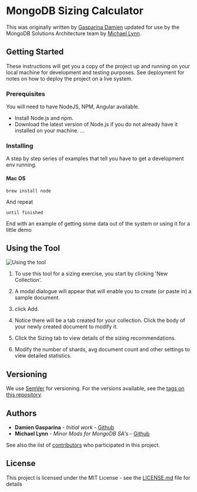 # MongoDB Sizing Calculator

This was originally written by [Gasparina Damien](http://github.com/dabz/) updated for use by the MongoDB Solutions Architecture team by [Michael Lynn](http://github.com/mrlynn).

## Getting Started

These instructions will get you a copy of the project up and running on your local machine for development and testing purposes. See deployment for notes on how to deploy the project on a live system.

### Prerequisites

You will need to have NodeJS, NPM, Angular available.

* Install Node.js and npm. 
* Download the latest version of Node.js if you do not already have it installed on your machine. ...

### Installing

A step by step series of examples that tell you have to get a development env running.

#### Mac OS

```
brew install node
```

And repeat

```
until finished
```

End with an example of getting some data out of the system or using it for a little demo

## Using the Tool
![Using the tool](mongo-sizing/mongosizing.gif)

1. To use this tool for a sizing exercise, you start by clicking 'New Collection'.

1. A modal dialogue will appear that will enable you to create (or paste in) a sample document. 
1. click Add.
2. Notice there will be a tab created for your collection.  Click the body of your newly created document to modify it.  
3. Click the Sizing tab to view details of the sizing recommendations.
4. Modify the number of shards, avg document count and other settings to view detailed statistics.


## Versioning

We use [SemVer](http://semver.org/) for versioning. For the versions available, see the [tags on this repository](https://github.com/your/project/tags). 

## Authors

* **Damien Gasparina** - *Initial work* - [Github](https://github.com/DABZ)
* **Michael Lynn** - *Minor Mods for MongoDB SA's* - [Github](https://github.com/mrlynn)


See also the list of [contributors](https://github.com/your/project/contributors) who participated in this project.

## License

This project is licensed under the MIT License - see the [LICENSE.md](LICENSE.md) file for details
